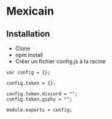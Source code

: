 # Mexicain

## Installation
- Clone
- npm install
- Créer un fichier config.js à la racine

```
var config = {};

config.token = {};

config.token.discord = "";
config.token.giphy = "";

module.exports = config;
```